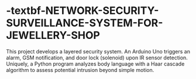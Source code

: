 # -textbf-NETWORK-SECURITY-SURVEILLANCE-SYSTEM-FOR-JEWELLERY-SHOP
This project develops a layered security system. An Arduino Uno triggers an alarm, GSM notification, and door lock (solenoid) upon IR sensor detection. Uniquely, a Python program analyzes body language with a Haar cascade algorithm to assess potential intrusion beyond simple motion.
